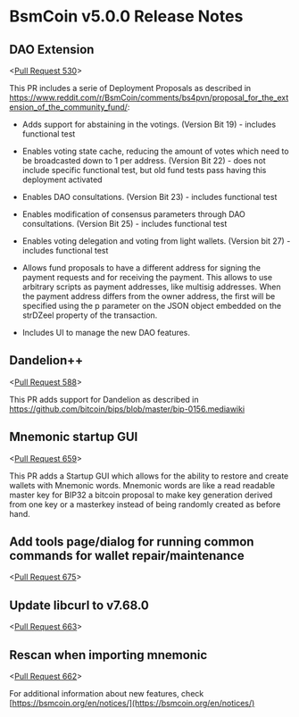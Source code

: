# BsmCoin v5.0.0 Release Notes

## DAO Extension

<[Pull Request 530](https://github.com/bsmcoin/bsmcoin-core/pull/530)>

This PR includes a serie of Deployment Proposals as described in https://www.reddit.com/r/BsmCoin/comments/bs4pvn/proposal_for_the_extension_of_the_community_fund/:

- Adds support for abstaining in the votings. (Version Bit 19) - includes functional test

- Enables voting state cache, reducing the amount of votes which need to be broadcasted down to 1 per address. (Version Bit 22) - does not include specific functional test, but old fund tests pass having this deployment activated

- Enables DAO consultations. (Version Bit 23) - includes functional test

- Enables modification of consensus parameters through DAO consultations. (Version Bit 25) - includes functional test

- Enables voting delegation and voting from light wallets. (Version bit 27) - includes functional test

- Allows fund proposals to have a different address for signing the payment requests and for receiving the payment. This allows to use arbitrary scripts as payment addresses, like multisig addresses. When the payment address differs from the owner address, the first will be specified using the p parameter on the JSON object embedded on the strDZeel property of the transaction.

- Includes UI to manage the new DAO features.

## Dandelion++

<[Pull Request 588](https://github.com/bsmcoin/bsmcoin-core/pull/588)>

This PR adds support for Dandelion as described in https://github.com/bitcoin/bips/blob/master/bip-0156.mediawiki

## Mnemonic startup GUI

<[Pull Request 659](https://github.com/bsmcoin/bsmcoin-core/pull/659)>

This PR adds a Startup GUI which allows for the ability to restore and create wallets with Mnemonic words. Mnemonic words are like a read readable master key for BIP32 a bitcoin proposal to make key generation derived from one key or a masterkey instead of being randomly created as before hand.

## Add tools page/dialog for running common commands for wallet repair/maintenance

<[Pull Request 675](https://github.com/bsmcoin/bsmcoin-core/pull/675)>

## Update libcurl to v7.68.0 

<[Pull Request 663](https://github.com/bsmcoin/bsmcoin-core/pull/663)>

## Rescan when importing mnemonic

<[Pull Request 662](https://github.com/bsmcoin/bsmcoin-core/pull/662)>

For additional information about new features, check [https://bsmcoin.org/en/notices/](https://bsmcoin.org/en/notices/) 

